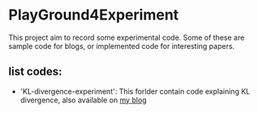# PlayGround4Experiment

This project aim to record some experimental code. Some of these are sample code for blogs, or implemented code for interesting papers.

## list codes:

* 'KL-divergence-experiment': This forlder contain code explaining KL divergence, also available on [my blog](mercurixito.github.io)





